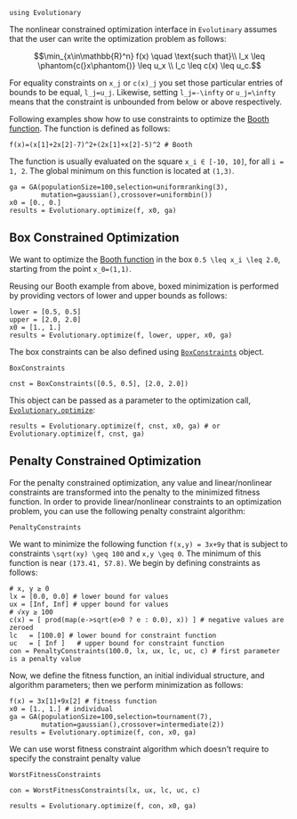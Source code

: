 ```@setup cntr
using Evolutionary
```

The nonlinear constrained optimization interface in `Evolutinary` assumes that the user can write the optimization problem as follows:

```math
\min_{x\in\mathbb{R}^n} f(x) \quad \text{such that}\\
l_x \leq \phantom{c(}x\phantom{)} \leq u_x \\
l_c \leq c(x) \leq u_c.
```

For equality constraints on ``x_j`` or ``c(x)_j`` you set those particular entries of bounds to be equal, ``l_j=u_j``.
Likewise, setting ``l_j=-\infty`` or ``u_j=\infty`` means that the  constraint is unbounded from below or above respectively.

Following examples show how to use constraints to optimize the [Booth function](https://www.sfu.ca/~ssurjano/booth.html).
The function is defined as follows:

```@repl cntr
f(x)=(x[1]+2x[2]-7)^2+(2x[1]+x[2]-5)^2 # Booth
```

The function is usually evaluated on the square ``x_i ∈ [-10, 10]``, for all ``i = 1, 2``.
The global minimum on this function is located at ``(1,3)``.

```@example cntr
ga = GA(populationSize=100,selection=uniformranking(3),
        mutation=gaussian(),crossover=uniformbin())
x0 = [0., 0.]
results = Evolutionary.optimize(f, x0, ga)
```

## Box Constrained Optimization

We want to optimize the [Booth function](https://www.sfu.ca/~ssurjano/booth.html) in
the box ``0.5 \leq x_i \leq 2.0``, starting from the point ``x_0=(1,1)``.

Reusing our Booth example from above, boxed minimization is performed by providing
vectors of lower and upper bounds as follows:

```@example cntr
lower = [0.5, 0.5]
upper = [2.0, 2.0]
x0 = [1., 1.]
results = Evolutionary.optimize(f, lower, upper, x0, ga)
```

The box constraints can be also defined using [`BoxConstraints`](@ref) object.

```@docs
BoxConstraints
```

```@example cntr
cnst = BoxConstraints([0.5, 0.5], [2.0, 2.0])
```

This object can be passed as a parameter to the optimization call, [`Evolutionary.optimize`](@ref):

```@example cntr
results = Evolutionary.optimize(f, cnst, x0, ga) # or Evolutionary.optimize(f, cnst, ga)
```

## Penalty Constrained Optimization

For the penalty constrained optimization, any value and linear/nonlinear constraints
are transformed into the penalty to the minimized fitness function.
In order to provide linear/nonlinear constraints to an optimization problem,
you can use the following penalty constraint algorithm:

```@docs
PenaltyConstraints
```

We want to minimize the following function ``f(x,y) = 3x+9y`` that is subject to constraints
``\sqrt(xy) \geq 100`` and ``x,y \geq 0``. The minimum of this function is near ``(173.41, 57.8)``.
We begin  by defining constraints as follows:

```@example cntr
# x, y ≥ 0
lx = [0.0, 0.0] # lower bound for values
ux = [Inf, Inf] # upper bound for values
# √xy ≥ 100
c(x) = [ prod(map(e->sqrt(e>0 ? e : 0.0), x)) ] # negative values are zeroed
lc   = [100.0] # lower bound for constraint function
uc   = [ Inf ]   # upper bound for constraint function
con = PenaltyConstraints(100.0, lx, ux, lc, uc, c) # first parameter is a penalty value
```

Now, we define the fitness function, an initial individual structure, and algorithm parameters;
then we perform minimization as follows:

```@example cntr
f(x) = 3x[1]+9x[2] # fitness function
x0 = [1., 1.] # individual
ga = GA(populationSize=100,selection=tournament(7),
        mutation=gaussian(),crossover=intermediate(2))
results = Evolutionary.optimize(f, con, x0, ga)
```

We can use worst fitness constraint algorithm which doesn't require to specify the constraint penalty value

```@docs
WorstFitnessConstraints
```
```@example cntr
con = WorstFitnessConstraints(lx, ux, lc, uc, c)
```
```@example cntr
results = Evolutionary.optimize(f, con, x0, ga)
```
